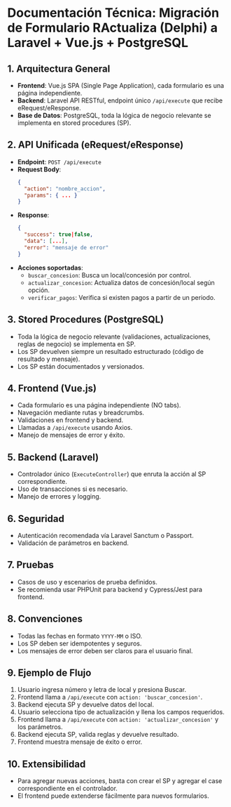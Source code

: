# Documentación Técnica: Migración de Formulario RActualiza (Delphi) a Laravel + Vue.js + PostgreSQL

## 1. Arquitectura General
- **Frontend**: Vue.js SPA (Single Page Application), cada formulario es una página independiente.
- **Backend**: Laravel API RESTful, endpoint único `/api/execute` que recibe eRequest/eResponse.
- **Base de Datos**: PostgreSQL, toda la lógica de negocio relevante se implementa en stored procedures (SP).

## 2. API Unificada (eRequest/eResponse)
- **Endpoint**: `POST /api/execute`
- **Request Body**:
  ```json
  {
    "action": "nombre_accion",
    "params": { ... }
  }
  ```
- **Response**:
  ```json
  {
    "success": true|false,
    "data": [...],
    "error": "mensaje de error"
  }
  ```
- **Acciones soportadas**:
  - `buscar_concesion`: Busca un local/concesión por control.
  - `actualizar_concesion`: Actualiza datos de concesión/local según opción.
  - `verificar_pagos`: Verifica si existen pagos a partir de un periodo.

## 3. Stored Procedures (PostgreSQL)
- Toda la lógica de negocio relevante (validaciones, actualizaciones, reglas de negocio) se implementa en SP.
- Los SP devuelven siempre un resultado estructurado (código de resultado y mensaje).
- Los SP están documentados y versionados.

## 4. Frontend (Vue.js)
- Cada formulario es una página independiente (NO tabs).
- Navegación mediante rutas y breadcrumbs.
- Validaciones en frontend y backend.
- Llamadas a `/api/execute` usando Axios.
- Manejo de mensajes de error y éxito.

## 5. Backend (Laravel)
- Controlador único (`ExecuteController`) que enruta la acción al SP correspondiente.
- Uso de transacciones si es necesario.
- Manejo de errores y logging.

## 6. Seguridad
- Autenticación recomendada vía Laravel Sanctum o Passport.
- Validación de parámetros en backend.

## 7. Pruebas
- Casos de uso y escenarios de prueba definidos.
- Se recomienda usar PHPUnit para backend y Cypress/Jest para frontend.

## 8. Convenciones
- Todas las fechas en formato `YYYY-MM` o ISO.
- Los SP deben ser idempotentes y seguros.
- Los mensajes de error deben ser claros para el usuario final.

## 9. Ejemplo de Flujo
1. Usuario ingresa número y letra de local y presiona Buscar.
2. Frontend llama a `/api/execute` con `action: 'buscar_concesion'`.
3. Backend ejecuta SP y devuelve datos del local.
4. Usuario selecciona tipo de actualización y llena los campos requeridos.
5. Frontend llama a `/api/execute` con `action: 'actualizar_concesion'` y los parámetros.
6. Backend ejecuta SP, valida reglas y devuelve resultado.
7. Frontend muestra mensaje de éxito o error.

## 10. Extensibilidad
- Para agregar nuevas acciones, basta con crear el SP y agregar el case correspondiente en el controlador.
- El frontend puede extenderse fácilmente para nuevos formularios.
